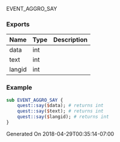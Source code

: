 EVENT_AGGRO_SAY
### Exports
**Name**|**Type**|**Description**
:-----|:-----|:-----
data|int|
text|int|
langid|int|
### Example
```perl
sub EVENT_AGGRO_SAY {
	quest::say($data); # returns int
	quest::say($text); # returns int
	quest::say($langid); # returns int
}
```

Generated On 2018-04-29T00:35:14-07:00